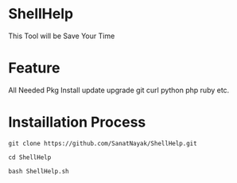 # ShellHelp
This Tool will be Save Your Time 
# Feature 
All Needed Pkg Install 
update
upgrade
git
curl
python
php
ruby
etc.
# Instaillation Process
```
git clone https://github.com/SanatNayak/ShellHelp.git
```
```
cd ShellHelp
```
```
bash ShellHelp.sh
```
